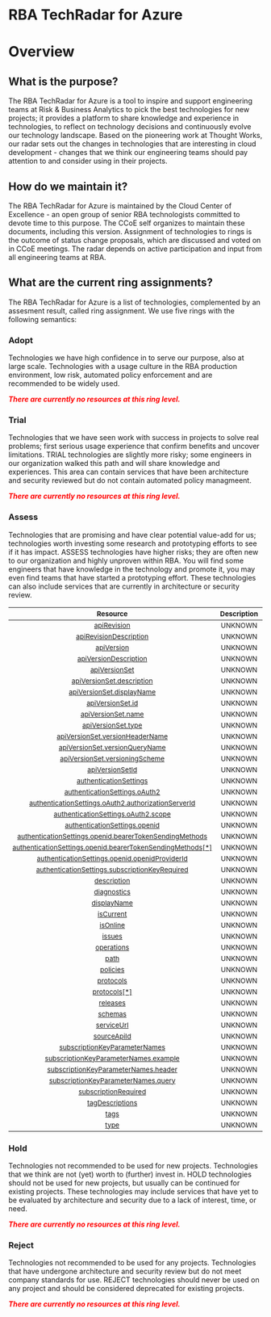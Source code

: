 
RBA TechRadar for Azure
=======================

# Overview

## What is the purpose?


The RBA TechRadar for Azure is a tool to inspire and support engineering teams at Risk & Business Analytics to pick the best technologies for new projects; it provides a platform to share knowledge and experience in technologies, to reflect on technology decisions and continuously evolve our technology landscape.  Based on the pioneering work at Thought Works, our radar sets out the changes in technologies that are interesting in cloud development - changes that we think our engineering teams should pay attention to and consider using in their projects.
## How do we maintain it?


The RBA TechRadar for Azure is maintained by the Cloud Center of Excellence - an open group of senior RBA technologists committed to devote time to this purpose.  The CCoE self organizes to maintain these documents, including this version.  Assignment of technologies to rings is the outcome of status change proposals, which are discussed and voted on in CCoE meetings.  The radar depends on active participation and input from all engineering teams at RBA.
## What are the current ring assignments?


The RBA TechRadar for Azure is a list of technologies, complemented by an assesment result, called ring assignment.  We use five rings with the following semantics:
### Adopt


Technologies we have high confidence in to serve our purpose, also at large scale.  Technologies with a usage culture in the RBA production environment, low risk, automated policy enforcement and are recommended to be widely used.  
  
***<font color="red"> There are currently no resources at this ring level. </font>***
### Trial


Technologies that we have seen work with success in projects to solve real problems;  first serious usage experience that confirm benefits and uncover limitations.  TRIAL technologies are slightly more risky; some engineers in our organization walked this path and will share knowledge and experiences.  This area can contain services that have been architecture and security reviewed but do not contain automated policy managmeent.  
  
***<font color="red"> There are currently no resources at this ring level. </font>***
### Assess


Technologies that are promising and have clear potential value-add for us; technologies worth investing some research and prototyping efforts to see if it has impact.  ASSESS technologies have higher risks;  they are often new to our organization and highly unproven within RBA.  You will find some engineers that have knowledge in the technology and promote it, you may even find teams that have started a prototyping effort.  These technologies can also include services that are currently in architecture or security review.  

|<sub>Resource</sub>|<sub>Description</sub>|<sub>Type</sub>|<sub>Status</sub>|
| :---: | :---: | :---: | :---: |
|<sub>[apiRevision](https://github.com/openrba/python-azure-techradar/tree/master/Microsoft.ApiManagement/service/apis/apiRevision)</sub>|<sub>UNKNOWN</sub>|<sub>UNKNOWN</sub>|<sub>ASSESS</sub>|
|<sub>[apiRevisionDescription](https://github.com/openrba/python-azure-techradar/tree/master/Microsoft.ApiManagement/service/apis/apiRevisionDescription)</sub>|<sub>UNKNOWN</sub>|<sub>UNKNOWN</sub>|<sub>ASSESS</sub>|
|<sub>[apiVersion](https://github.com/openrba/python-azure-techradar/tree/master/Microsoft.ApiManagement/service/apis/apiVersion)</sub>|<sub>UNKNOWN</sub>|<sub>UNKNOWN</sub>|<sub>ASSESS</sub>|
|<sub>[apiVersionDescription](https://github.com/openrba/python-azure-techradar/tree/master/Microsoft.ApiManagement/service/apis/apiVersionDescription)</sub>|<sub>UNKNOWN</sub>|<sub>UNKNOWN</sub>|<sub>ASSESS</sub>|
|<sub>[apiVersionSet](https://github.com/openrba/python-azure-techradar/tree/master/Microsoft.ApiManagement/service/apis/apiVersionSet)</sub>|<sub>UNKNOWN</sub>|<sub>UNKNOWN</sub>|<sub>ASSESS</sub>|
|<sub>[apiVersionSet.description](https://github.com/openrba/python-azure-techradar/tree/master/Microsoft.ApiManagement/service/apis/apiVersionSet.description)</sub>|<sub>UNKNOWN</sub>|<sub>UNKNOWN</sub>|<sub>ASSESS</sub>|
|<sub>[apiVersionSet.displayName](https://github.com/openrba/python-azure-techradar/tree/master/Microsoft.ApiManagement/service/apis/apiVersionSet.displayName)</sub>|<sub>UNKNOWN</sub>|<sub>UNKNOWN</sub>|<sub>ASSESS</sub>|
|<sub>[apiVersionSet.id](https://github.com/openrba/python-azure-techradar/tree/master/Microsoft.ApiManagement/service/apis/apiVersionSet.id)</sub>|<sub>UNKNOWN</sub>|<sub>UNKNOWN</sub>|<sub>ASSESS</sub>|
|<sub>[apiVersionSet.name](https://github.com/openrba/python-azure-techradar/tree/master/Microsoft.ApiManagement/service/apis/apiVersionSet.name)</sub>|<sub>UNKNOWN</sub>|<sub>UNKNOWN</sub>|<sub>ASSESS</sub>|
|<sub>[apiVersionSet.type](https://github.com/openrba/python-azure-techradar/tree/master/Microsoft.ApiManagement/service/apis/apiVersionSet.type)</sub>|<sub>UNKNOWN</sub>|<sub>UNKNOWN</sub>|<sub>ASSESS</sub>|
|<sub>[apiVersionSet.versionHeaderName](https://github.com/openrba/python-azure-techradar/tree/master/Microsoft.ApiManagement/service/apis/apiVersionSet.versionHeaderName)</sub>|<sub>UNKNOWN</sub>|<sub>UNKNOWN</sub>|<sub>ASSESS</sub>|
|<sub>[apiVersionSet.versionQueryName](https://github.com/openrba/python-azure-techradar/tree/master/Microsoft.ApiManagement/service/apis/apiVersionSet.versionQueryName)</sub>|<sub>UNKNOWN</sub>|<sub>UNKNOWN</sub>|<sub>ASSESS</sub>|
|<sub>[apiVersionSet.versioningScheme](https://github.com/openrba/python-azure-techradar/tree/master/Microsoft.ApiManagement/service/apis/apiVersionSet.versioningScheme)</sub>|<sub>UNKNOWN</sub>|<sub>UNKNOWN</sub>|<sub>ASSESS</sub>|
|<sub>[apiVersionSetId](https://github.com/openrba/python-azure-techradar/tree/master/Microsoft.ApiManagement/service/apis/apiVersionSetId)</sub>|<sub>UNKNOWN</sub>|<sub>UNKNOWN</sub>|<sub>ASSESS</sub>|
|<sub>[authenticationSettings](https://github.com/openrba/python-azure-techradar/tree/master/Microsoft.ApiManagement/service/apis/authenticationSettings)</sub>|<sub>UNKNOWN</sub>|<sub>UNKNOWN</sub>|<sub>ASSESS</sub>|
|<sub>[authenticationSettings.oAuth2](https://github.com/openrba/python-azure-techradar/tree/master/Microsoft.ApiManagement/service/apis/authenticationSettings.oAuth2)</sub>|<sub>UNKNOWN</sub>|<sub>UNKNOWN</sub>|<sub>ASSESS</sub>|
|<sub>[authenticationSettings.oAuth2.authorizationServerId](https://github.com/openrba/python-azure-techradar/tree/master/Microsoft.ApiManagement/service/apis/authenticationSettings.oAuth2.authorizationServerId)</sub>|<sub>UNKNOWN</sub>|<sub>UNKNOWN</sub>|<sub>ASSESS</sub>|
|<sub>[authenticationSettings.oAuth2.scope](https://github.com/openrba/python-azure-techradar/tree/master/Microsoft.ApiManagement/service/apis/authenticationSettings.oAuth2.scope)</sub>|<sub>UNKNOWN</sub>|<sub>UNKNOWN</sub>|<sub>ASSESS</sub>|
|<sub>[authenticationSettings.openid](https://github.com/openrba/python-azure-techradar/tree/master/Microsoft.ApiManagement/service/apis/authenticationSettings.openid)</sub>|<sub>UNKNOWN</sub>|<sub>UNKNOWN</sub>|<sub>ASSESS</sub>|
|<sub>[authenticationSettings.openid.bearerTokenSendingMethods](https://github.com/openrba/python-azure-techradar/tree/master/Microsoft.ApiManagement/service/apis/authenticationSettings.openid.bearerTokenSendingMethods)</sub>|<sub>UNKNOWN</sub>|<sub>UNKNOWN</sub>|<sub>ASSESS</sub>|
|<sub>[authenticationSettings.openid.bearerTokenSendingMethods[*]](https://github.com/openrba/python-azure-techradar/tree/master/Microsoft.ApiManagement/service/apis/authenticationSettings.openid.bearerTokenSendingMethods[*])</sub>|<sub>UNKNOWN</sub>|<sub>UNKNOWN</sub>|<sub>ASSESS</sub>|
|<sub>[authenticationSettings.openid.openidProviderId](https://github.com/openrba/python-azure-techradar/tree/master/Microsoft.ApiManagement/service/apis/authenticationSettings.openid.openidProviderId)</sub>|<sub>UNKNOWN</sub>|<sub>UNKNOWN</sub>|<sub>ASSESS</sub>|
|<sub>[authenticationSettings.subscriptionKeyRequired](https://github.com/openrba/python-azure-techradar/tree/master/Microsoft.ApiManagement/service/apis/authenticationSettings.subscriptionKeyRequired)</sub>|<sub>UNKNOWN</sub>|<sub>UNKNOWN</sub>|<sub>ASSESS</sub>|
|<sub>[description](https://github.com/openrba/python-azure-techradar/tree/master/Microsoft.ApiManagement/service/apis/description)</sub>|<sub>UNKNOWN</sub>|<sub>UNKNOWN</sub>|<sub>ASSESS</sub>|
|<sub>[diagnostics](https://github.com/openrba/python-azure-techradar/tree/master/Microsoft.ApiManagement/service/apis/diagnostics)</sub>|<sub>UNKNOWN</sub>|<sub>UNKNOWN</sub>|<sub>ASSESS</sub>|
|<sub>[displayName](https://github.com/openrba/python-azure-techradar/tree/master/Microsoft.ApiManagement/service/apis/displayName)</sub>|<sub>UNKNOWN</sub>|<sub>UNKNOWN</sub>|<sub>ASSESS</sub>|
|<sub>[isCurrent](https://github.com/openrba/python-azure-techradar/tree/master/Microsoft.ApiManagement/service/apis/isCurrent)</sub>|<sub>UNKNOWN</sub>|<sub>UNKNOWN</sub>|<sub>ASSESS</sub>|
|<sub>[isOnline](https://github.com/openrba/python-azure-techradar/tree/master/Microsoft.ApiManagement/service/apis/isOnline)</sub>|<sub>UNKNOWN</sub>|<sub>UNKNOWN</sub>|<sub>ASSESS</sub>|
|<sub>[issues](https://github.com/openrba/python-azure-techradar/tree/master/Microsoft.ApiManagement/service/apis/issues)</sub>|<sub>UNKNOWN</sub>|<sub>UNKNOWN</sub>|<sub>ASSESS</sub>|
|<sub>[operations](https://github.com/openrba/python-azure-techradar/tree/master/Microsoft.ApiManagement/service/apis/operations)</sub>|<sub>UNKNOWN</sub>|<sub>UNKNOWN</sub>|<sub>ASSESS</sub>|
|<sub>[path](https://github.com/openrba/python-azure-techradar/tree/master/Microsoft.ApiManagement/service/apis/path)</sub>|<sub>UNKNOWN</sub>|<sub>UNKNOWN</sub>|<sub>ASSESS</sub>|
|<sub>[policies](https://github.com/openrba/python-azure-techradar/tree/master/Microsoft.ApiManagement/service/apis/policies)</sub>|<sub>UNKNOWN</sub>|<sub>UNKNOWN</sub>|<sub>ASSESS</sub>|
|<sub>[protocols](https://github.com/openrba/python-azure-techradar/tree/master/Microsoft.ApiManagement/service/apis/protocols)</sub>|<sub>UNKNOWN</sub>|<sub>UNKNOWN</sub>|<sub>ASSESS</sub>|
|<sub>[protocols[*]](https://github.com/openrba/python-azure-techradar/tree/master/Microsoft.ApiManagement/service/apis/protocols[*])</sub>|<sub>UNKNOWN</sub>|<sub>UNKNOWN</sub>|<sub>ASSESS</sub>|
|<sub>[releases](https://github.com/openrba/python-azure-techradar/tree/master/Microsoft.ApiManagement/service/apis/releases)</sub>|<sub>UNKNOWN</sub>|<sub>UNKNOWN</sub>|<sub>ASSESS</sub>|
|<sub>[schemas](https://github.com/openrba/python-azure-techradar/tree/master/Microsoft.ApiManagement/service/apis/schemas)</sub>|<sub>UNKNOWN</sub>|<sub>UNKNOWN</sub>|<sub>ASSESS</sub>|
|<sub>[serviceUrl](https://github.com/openrba/python-azure-techradar/tree/master/Microsoft.ApiManagement/service/apis/serviceUrl)</sub>|<sub>UNKNOWN</sub>|<sub>UNKNOWN</sub>|<sub>ASSESS</sub>|
|<sub>[sourceApiId](https://github.com/openrba/python-azure-techradar/tree/master/Microsoft.ApiManagement/service/apis/sourceApiId)</sub>|<sub>UNKNOWN</sub>|<sub>UNKNOWN</sub>|<sub>ASSESS</sub>|
|<sub>[subscriptionKeyParameterNames](https://github.com/openrba/python-azure-techradar/tree/master/Microsoft.ApiManagement/service/apis/subscriptionKeyParameterNames)</sub>|<sub>UNKNOWN</sub>|<sub>UNKNOWN</sub>|<sub>ASSESS</sub>|
|<sub>[subscriptionKeyParameterNames.example](https://github.com/openrba/python-azure-techradar/tree/master/Microsoft.ApiManagement/service/apis/subscriptionKeyParameterNames.example)</sub>|<sub>UNKNOWN</sub>|<sub>UNKNOWN</sub>|<sub>ASSESS</sub>|
|<sub>[subscriptionKeyParameterNames.header](https://github.com/openrba/python-azure-techradar/tree/master/Microsoft.ApiManagement/service/apis/subscriptionKeyParameterNames.header)</sub>|<sub>UNKNOWN</sub>|<sub>UNKNOWN</sub>|<sub>ASSESS</sub>|
|<sub>[subscriptionKeyParameterNames.query](https://github.com/openrba/python-azure-techradar/tree/master/Microsoft.ApiManagement/service/apis/subscriptionKeyParameterNames.query)</sub>|<sub>UNKNOWN</sub>|<sub>UNKNOWN</sub>|<sub>ASSESS</sub>|
|<sub>[subscriptionRequired](https://github.com/openrba/python-azure-techradar/tree/master/Microsoft.ApiManagement/service/apis/subscriptionRequired)</sub>|<sub>UNKNOWN</sub>|<sub>UNKNOWN</sub>|<sub>ASSESS</sub>|
|<sub>[tagDescriptions](https://github.com/openrba/python-azure-techradar/tree/master/Microsoft.ApiManagement/service/apis/tagDescriptions)</sub>|<sub>UNKNOWN</sub>|<sub>UNKNOWN</sub>|<sub>ASSESS</sub>|
|<sub>[tags](https://github.com/openrba/python-azure-techradar/tree/master/Microsoft.ApiManagement/service/apis/tags)</sub>|<sub>UNKNOWN</sub>|<sub>UNKNOWN</sub>|<sub>ASSESS</sub>|
|<sub>[type](https://github.com/openrba/python-azure-techradar/tree/master/Microsoft.ApiManagement/service/apis/type)</sub>|<sub>UNKNOWN</sub>|<sub>UNKNOWN</sub>|<sub>ASSESS</sub>|

### Hold


Technologies not recommended to be used for new projects. Technologies that we think are not (yet) worth to (further) invest in.  HOLD technologies should not be used for new projects, but usually can be continued for existing projects.  These technologies may include services that have yet to be evaluated by architecture and security due to a lack of interest, time, or need.  
  
***<font color="red"> There are currently no resources at this ring level. </font>***
### Reject


Technologies not recommended to be used for any projects. Technologies that have undergone architecture and security review but do not meet company standards for use.  REJECT technologies should never be used on any project and should be considered deprecated for existing projects.  
  
***<font color="red"> There are currently no resources at this ring level. </font>***